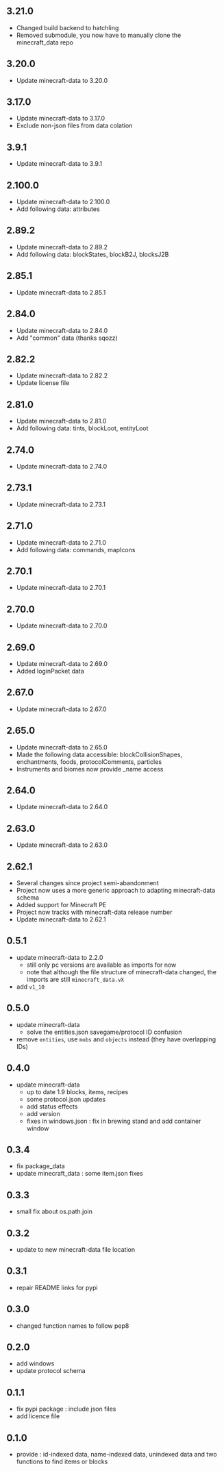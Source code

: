 ## 3.21.0
 * Changed build backend to hatchling
 * Removed submodule, you now have to manually clone the minecraft_data repo

## 3.20.0
 * Update minecraft-data to 3.20.0

## 3.17.0
 * Update minecraft-data to 3.17.0
 * Exclude non-json files from data colation

## 3.9.1
 * Update minecraft-data to 3.9.1

## 2.100.0
 * Update minecraft-data to 2.100.0
 * Add following data: attributes

## 2.89.2
 * Update minecraft-data to 2.89.2
 * Add following data: blockStates, blockB2J, blocksJ2B

## 2.85.1
 * Update minecraft-data to 2.85.1

## 2.84.0
 * Update minecraft-data to 2.84.0
 * Add "common" data (thanks sqozz)

## 2.82.2
 * Update minecraft-data to 2.82.2
 * Update license file

## 2.81.0
 * Update minecraft-data to 2.81.0
 * Add following data: tints, blockLoot, entityLoot

## 2.74.0
 * Update minecraft-data to 2.74.0

## 2.73.1
 * Update minecraft-data to 2.73.1

## 2.71.0
 * Update minecraft-data to 2.71.0
 * Add following data: commands, mapIcons

## 2.70.1
 * Update minecraft-data to 2.70.1

## 2.70.0
 * Update minecraft-data to 2.70.0

## 2.69.0
 * Update minecraft-data to 2.69.0
 * Added loginPacket data

## 2.67.0
 * Update minecraft-data to 2.67.0

## 2.65.0
 * Update minecraft-data to 2.65.0
 * Made the following data accessible: blockCollisionShapes, enchantments, foods, protocolComments, particles
 * Instruments and biomes now provide _name access

## 2.64.0
 * Update minecraft-data to 2.64.0

## 2.63.0
 * Update minecraft-data to 2.63.0

## 2.62.1
 * Several changes since project semi-abandonment
 * Project now uses a more generic approach to adapting minecraft-data schema
 * Added support for Minecraft PE
 * Project now tracks with minecraft-data release number
 * Update minecraft-data to 2.62.1

## 0.5.1
 * update minecraft-data to 2.2.0
   * still only pc versions are available as imports for now
   * note that although the file structure of minecraft-data changed, the imports are still `minecraft_data.vX`
 * add `v1_10`

## 0.5.0
 * update minecraft-data
   * solve the entities.json savegame/protocol ID confusion
 * remove `entities`, use `mobs` and `objects` instead (they have overlapping IDs)

## 0.4.0
 * update minecraft-data
   * up to date 1.9 blocks, items, recipes
   * some protocol.json updates
   * add status effects
   * add version
   * fixes in windows.json : fix in brewing stand and add container window

## 0.3.4
 * fix package_data
 * update minecraft_data : some item.json fixes

## 0.3.3
 * small fix about os.path.join

## 0.3.2
 * update to new minecraft-data file location

## 0.3.1
 * repair README links for pypi

## 0.3.0
 * changed function names to follow pep8

## 0.2.0
 * add windows
 * update protocol schema

## 0.1.1
 * fix pypi package : include json files
 * add licence file

## 0.1.0
 * provide : id-indexed data, name-indexed data, unindexed data and two functions to find items or blocks
